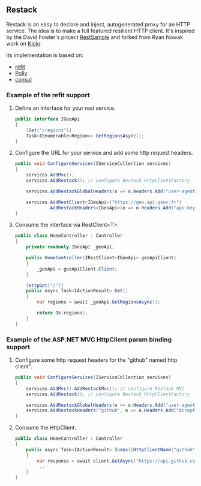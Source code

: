 ## Restack
Restack is an easy to declare and inject, autogenerated proxy for an HTTP service. The idea is to make a full featured resilient HTTP client. It's inspired by the David Fowler's project [RestSample](https://github.com/davidfowl/RestSample) and forked from Ryan Nowak work on [Kickr](https://github.com/glennc/Kickr).

Its implementation is based on:
- [refit](https://github.com/paulcbetts/refit)
- [Polly](https://github.com/App-vNext/Polly)
- [consul](https://github.com/hashicorp/consul)

### Example of the refit support

1. Define an interface for your rest service.
    ````csharp
    public interface IGeoApi
    {
        [Get("/regions")]
        Task<IEnumerable<Region>> GetRegionsAsync();
    }
    ````
1. Configure the URL for your service and add some http request headers.
    ```csharp
    public void ConfigureServices(IServiceCollection services)
    {
        services.AddMvc();
        services.AddRestack(); // configure Restack HttpClientFactory

        services.AddRestackGlobalHeaders(o => o.Headers.Add("user-agent", "myagent"));

        services.AddRestClient<IGeoApi>("https://geo.api.gouv.fr")
                .AddRestackHeaders<IGeoApi>(o => o.Headers.Add("api-key", "xxxxx-xxx-xxxxxxxx"));
    }
    ```
1. Consume the interface via RestClient\<T\>.
    ```csharp
    public class HomeController : Controller
    {
        private readonly IGeoApi _geoApi;

        public HomeController(IRestClient<IGeoApi> geoApiClient)
        {
            _geoApi = geoApiClient.Client;
        }

        [HttpGet("/")]
        public async Task<IActionResult> Get()
        {
            var regions = await _geoApi.GetRegionsAsync();

            return Ok(regions);
        }
    }
    ```

### Example of the ASP.NET MVC HttpClient param binding support

1. Configure some http request headers for the "github" named http client".
    ```csharp
    public void ConfigureServices(IServiceCollection services)
    {
        services.AddMvc().AddRestackMvc(); // configure Restack MVC
        services.AddRestack(); // configure Restack HttpClientFactory

        services.AddRestackGlobalHeaders(o => o.Headers.Add("user-agent", "myagent"));
        services.AddRestackHeaders("github", o => o.Headers.Add("Accept", "application/vnd.github.v3+json"));
    }
    ```
1. Consume the HttpClient.
    ```csharp
    public class HomeController : Controller
    {
        public async Task<IActionResult> Index([HttpClientName("github")]HttpClient client)
        {
            var response = await client.GetAsync("https://api.github.com/users/lecaillon");
            ...
        }
    }
    ```
